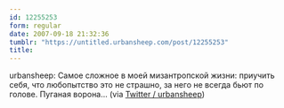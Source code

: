 ```yaml
---
id: 12255253
form: regular
date: 2007-09-18 21:32:36
tumblr: "https://untitled.urbansheep.com/post/12255253"
title:
---
```


<p>urbansheep: Самое сложное в моей мизантропской жизни: приучить себя, что любопытство это не страшно, за него не всегда бьют по голове. Пуганая ворона&hellip; (via <a href="http://twitter.com/urbansheep/statuses/277201182">Twitter / urbansheep</a>)</p>

